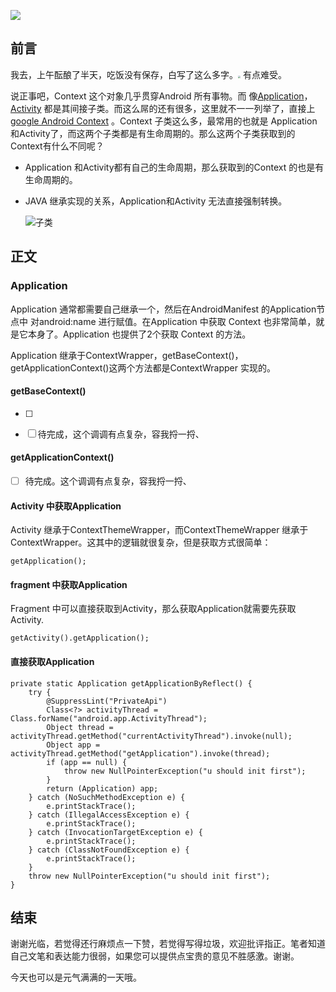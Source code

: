 ![](https://gitee.com/lalalaxiaowifi/pictures/raw/master/image/%E6%97%A5%E5%B8%B8%E6%90%AC%E7%A0%96%E5%A4%B4.png)

## 前言

我去，上午酝酿了半天，吃饭没有保存，白写了这么多字。<img src="https://gitee.com/lalalaxiaowifi/pictures/raw/master/image/20200921111932.png" style="zoom:25%;" />  有点难受。

说正事吧，Context 这个对象几乎贯穿Android 所有事物。而 像[Application](https://developer.android.google.cn/reference/android/app/Application)，[Activity](https://developer.android.google.cn/reference/android/app/Activity) 都是其间接子类。而这么屌的还有很多，这里就不一一列举了，直接上[google Android Context](https://developer.android.google.cn/reference/android/content/Context) 。Context 子类这么多，最常用的也就是 Application 和Activity了，而这两个子类都是有生命周期的。那么这两个子类获取到的Context有什么不同呢？

- Application 和Activity都有自己的生命周期，那么获取到的Context 的也是有生命周期的。

- JAVA 继承实现的关系，Application和Activity 无法直接强制转换。

  ![子类](https://gitee.com/lalalaxiaowifi/pictures/raw/master/image/20200921140823.png)

  





## 正文

### Application 

Application 通常都需要自己继承一个，然后在AndroidManifest 的Application节点中 对android:name 进行赋值。在Application 中获取 Context 也非常简单，就是它本身了。Application 也提供了2个获取 Context 的方法。

Application 继承于ContextWrapper，getBaseContext()，getApplicationContext()这两个方法都是ContextWrapper 实现的。

#### getBaseContext()

- [ ] 

- [ ] 待完成，这个调调有点复杂，容我捋一捋、

#### getApplicationContext()

- [ ] 待完成。这个调调有点复杂，容我捋一捋、

#### Activity 中获取Application 

Activity 继承于ContextThemeWrapper，而ContextThemeWrapper 继承于ContextWrapper。这其中的逻辑就很复杂，但是获取方式很简单：

```
getApplication();
```

#### fragment 中获取Application

Fragment 中可以直接获取到Activity，那么获取Application就需要先获取 Activity.

```
getActivity().getApplication();
```

#### 直接获取Application

```
private static Application getApplicationByReflect() {
    try {
        @SuppressLint("PrivateApi")
        Class<?> activityThread = Class.forName("android.app.ActivityThread");
        Object thread = activityThread.getMethod("currentActivityThread").invoke(null);
        Object app = activityThread.getMethod("getApplication").invoke(thread);
        if (app == null) {
            throw new NullPointerException("u should init first");
        }
        return (Application) app;
    } catch (NoSuchMethodException e) {
        e.printStackTrace();
    } catch (IllegalAccessException e) {
        e.printStackTrace();
    } catch (InvocationTargetException e) {
        e.printStackTrace();
    } catch (ClassNotFoundException e) {
        e.printStackTrace();
    }
    throw new NullPointerException("u should init first");
}
```



## 结束

谢谢光临，若觉得还行麻烦点一下赞，若觉得写得垃圾，欢迎批评指正。笔者知道自己文笔和表达能力很弱，如果您可以提供点宝贵的意见不胜感激。谢谢。

今天也可以是元气满满的一天哦。